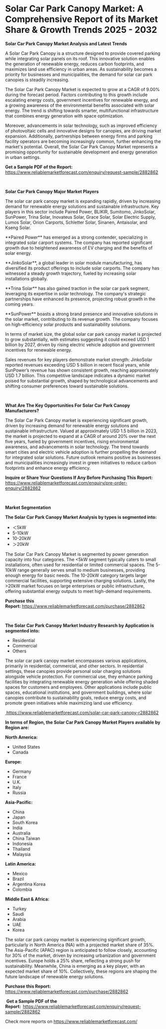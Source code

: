 <p><h1>Solar Car Park Canopy Market: A Comprehensive Report of its Market Share & Growth Trends 2025 - 2032</h1></p><p><strong>Solar Car Park Canopy Market Analysis and Latest Trends</strong></p>
<p><p>A Solar Car Park Canopy is a structure designed to provide covered parking while integrating solar panels on its roof. This innovative solution enables the generation of renewable energy, reduces carbon footprints, and maximizes land use efficiency in urban areas. As sustainability becomes a priority for businesses and municipalities, the demand for solar car park canopies is steadily increasing.</p><p>The Solar Car Park Canopy Market is expected to grow at a CAGR of 9.00% during the forecast period. Factors contributing to this growth include escalating energy costs, government incentives for renewable energy, and a growing awareness of the environmental benefits associated with solar energy. The trend is shifting towards smarter, multifunctional infrastructure that combines energy generation with space optimization. </p><p>Moreover, advancements in solar technology, such as improved efficiency of photovoltaic cells and innovative designs for canopies, are driving market expansion. Additionally, partnerships between energy firms and parking facility operators are becoming increasingly common, further enhancing the market's potential. Overall, the Solar Car Park Canopy Market represents a promising opportunity for sustainable development and energy generation in urban settings.</p></p>
<p><strong>Get a Sample PDF of the Report:&nbsp;</strong> <a href="https://www.reliablemarketforecast.com/enquiry/request-sample/2882862?utm_campaign=2324&utm_medium=2&utm_source=Github&utm_content=ia&utm_term=13032025&utm_id=solar-car-park-canopy">https://www.reliablemarketforecast.com/enquiry/request-sample/2882862</a></p>
<p>&nbsp;</p>
<p><strong>Solar Car Park Canopy Major Market Players</strong></p>
<p><p>The solar car park canopy market is expanding rapidly, driven by increasing demand for renewable energy solutions and sustainable infrastructure. Key players in this sector include Paired Power, BLIKIR, Sumitomo, JinkoSolar, SunPower, Trina Solar, Inovateus Solar, Grace Solar, Solar Electric Supply, Lumos Solar, Orion Carports, Schletter Solar, Sinanen, Antaisolar, and Kseng Solar.</p><p>**Paired Power** has emerged as a strong contender, specializing in integrated solar carport systems. The company has reported significant growth due to heightened awareness of EV charging and the benefits of solar energy. </p><p>**JinkoSolar**, a global leader in solar module manufacturing, has diversified its product offerings to include solar carports. The company has witnessed a steady growth trajectory, fueled by increasing solar installations globally.</p><p>**Trina Solar** has also gained traction in the solar car park segment, leveraging its expertise in solar technology. The company's strategic partnerships have enhanced its presence, projecting robust growth in the coming years.</p><p>**SunPower** boasts a strong brand presence and innovative solutions in the solar market, contributing to its revenue growth. The company focuses on high-efficiency solar products and sustainability solutions.</p><p>In terms of market size, the global solar car park canopy market is projected to grow substantially, with estimates suggesting it could exceed USD 1 billion by 2027, driven by rising electric vehicle adoption and government incentives for renewable energy.</p><p>Sales revenues for key players demonstrate market strength: JinkoSolar reported revenues exceeding USD 5 billion in recent fiscal years, while SunPower’s revenue has shown consistent growth, reaching approximately USD 1.7 billion. This competitive landscape indicates a dynamic market poised for substantial growth, shaped by technological advancements and shifting consumer preferences toward sustainable solutions.</p></p>
<p>&nbsp;</p>
<p><strong>What Are The Key Opportunities For Solar Car Park Canopy Manufacturers?</strong></p>
<p><p>The Solar Car Park Canopy market is experiencing significant growth, driven by increasing demand for renewable energy solutions and sustainable infrastructure. Valued at approximately USD 1.5 billion in 2023, the market is projected to expand at a CAGR of around 20% over the next five years, fueled by government incentives, rising environmental awareness, and advancements in solar technology. The trend towards smart cities and electric vehicle adoption is further propelling the demand for integrated solar solutions. Future outlook remains positive as businesses and municipalities increasingly invest in green initiatives to reduce carbon footprints and enhance energy efficiency.</p></p>
<p><strong>Inquire or Share Your Questions If Any Before Purchasing This Report:</strong> <a href="https://www.reliablemarketforecast.com/enquiry/pre-order-enquiry/2882862?utm_campaign=2324&utm_medium=2&utm_source=Github&utm_content=ia&utm_term=13032025&utm_id=solar-car-park-canopy">https://www.reliablemarketforecast.com/enquiry/pre-order-enquiry/2882862</a></p>
<p>&nbsp;</p>
<p><strong>Market Segmentation</strong></p>
<p><strong>The Solar Car Park Canopy Market Analysis by types is segmented into:</strong></p>
<p><ul><li>＜5kW</li><li>5-10kW</li><li>10-20kW</li><li>＞20kW</li></ul></p>
<p><p>The Solar Car Park Canopy Market is segmented by power generation capacity into four categories. The <5kW segment typically caters to small installations, often used for residential or limited commercial spaces. The 5-10kW range generally serves small to medium businesses, providing enough energy for basic needs. The 10-20kW category targets larger commercial facilities, supporting extensive charging solutions. Lastly, the >20kW market focuses on large enterprises or public infrastructure, offering substantial energy outputs to meet high-demand requirements.</p></p>
<p><strong>Purchase this Report:&nbsp;</strong><a href="https://www.reliablemarketforecast.com/purchase/2882862?utm_campaign=2324&utm_medium=2&utm_source=Github&utm_content=ia&utm_term=13032025&utm_id=solar-car-park-canopy">https://www.reliablemarketforecast.com/purchase/2882862</a></p>
<p>&nbsp;</p>
<p><strong>The Solar Car Park Canopy Market Industry Research by Application is segmented into:</strong></p>
<p><ul><li>Residential</li><li>Commercial</li><li>Others</li></ul></p>
<p><p>The solar car park canopy market encompasses various applications, primarily in residential, commercial, and other sectors. In residential settings, these canopies provide personal solar charging solutions alongside vehicle protection. For commercial use, they enhance parking facilities by integrating renewable energy generation while offering shaded spaces for customers and employees. Other applications include public spaces, educational institutions, and government buildings, where solar canopies contribute to sustainability goals, reduce energy costs, and promote green initiatives while maximizing land use efficiency.</p></p>
<p><a href="https://www.reliablemarketforecast.com/solar-car-park-canopy-r2882862?utm_campaign=2324&utm_medium=2&utm_source=Github&utm_content=ia&utm_term=13032025&utm_id=solar-car-park-canopy">&nbsp;https://www.reliablemarketforecast.com/solar-car-park-canopy-r2882862</a></p>
<p><strong>In terms of Region, the Solar Car Park Canopy Market Players available by Region are:</strong></p>
<p>
    <p> <strong> North America: </strong>
        <ul>
            <li>United States</li>
            <li>Canada</li>
        </ul>
        </p> 
    <p> <strong> Europe: </strong>
        <ul>
            <li>Germany</li>
            <li>France</li>
            <li>U.K.</li>
            <li>Italy</li>
            <li>Russia</li>
        </ul>
        </p> 
    <p> <strong> Asia-Pacific: </strong>
        <ul>
            <li>China</li>
            <li>Japan</li>
            <li>South Korea</li>
            <li>India</li>
            <li>Australia</li>
            <li>China Taiwan</li>
            <li>Indonesia</li>
            <li>Thailand</li>
            <li>Malaysia</li>
        </ul>
        </p> 
    <p> <strong> Latin America: </strong>
        <ul>
            <li>Mexico</li>
            <li>Brazil</li>
            <li>Argentina Korea</li>
            <li>Colombia</li>
        </ul>
        </p> 
    <p> <strong> Middle East & Africa: </strong>
        <ul>
            <li>Turkey</li>
            <li>Saudi</li>
            <li>Arabia</li>
            <li>UAE</li>
            <li>Korea</li>
        </ul>
    </p>
    </p>
<p><p>The solar car park canopy market is experiencing significant growth, particularly in North America (NA) with a projected market share of 35%. The Asia-Pacific (APAC) region is anticipated to follow closely, accounting for 30% of the market, driven by increasing urbanization and government incentives. Europe holds a 25% share, reflecting a strong push for sustainability. Meanwhile, China is emerging as a key player, with an expected market share of 10%. Collectively, these regions are shaping the future landscape of renewable energy solutions.</p></p>
<p><strong>Purchase this Report: </strong><a href="https://www.reliablemarketforecast.com/purchase/2882862?utm_campaign=2324&utm_medium=2&utm_source=Github&utm_content=ia&utm_term=13032025&utm_id=solar-car-park-canopy">https://www.reliablemarketforecast.com/purchase/2882862</a></p>
<p>&nbsp;<strong>Get a Sample PDF of the Report:&nbsp;&nbsp;</strong><a href="https://www.reliablemarketforecast.com/enquiry/request-sample/2882862?utm_campaign=2324&utm_medium=2&utm_source=Github&utm_content=ia&utm_term=13032025&utm_id=solar-car-park-canopy">https://www.reliablemarketforecast.com/enquiry/request-sample/2882862</a></p>
<p><strong></strong></p>
<p>Check more reports on <a href="https://www.reliablemarketforecast.com/?utm_campaign=2324&utm_medium=2&utm_source=Github&utm_content=ia&utm_term=13032025&utm_id=solar-car-park-canopy">https://www.reliablemarketforecast.com/</a></p>